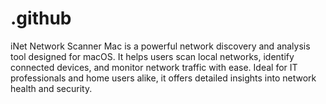 # .github
iNet Network Scanner Mac is a powerful network discovery and analysis tool designed for macOS. It helps users scan local networks, identify connected devices, and monitor network traffic with ease. Ideal for IT professionals and home users alike, it offers detailed insights into network health and security.
